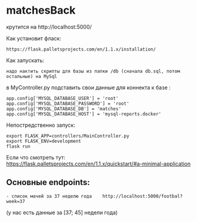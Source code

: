# matchesBack

крутится на http://localhost:5000/


Как установит фласк: 

    https://flask.palletsprojects.com/en/1.1.x/installation/

Как запускать:

    надо нактить скрипты для базы из папки /db (сначала db.sql, потом остальные) на MySql

    

в MyController.py подставить свои данные для коннекта к базе :

    app.config['MYSQL_DATABASE_USER'] = 'root'
    app.config['MYSQL_DATABASE_PASSWORD'] = 'root'
    app.config['MYSQL_DATABASE_DB'] = 'matches'
    app.config['MYSQL_DATABASE_HOST'] = 'mysql-reports.docker'


Непостредственно запуск:

    export FLASK_APP=controllers/MainController.py
    export FLASK_ENV=development
    flask run

Если что смотреть тут: https://flask.palletsprojects.com/en/1.1.x/quickstart/#a-minimal-application

## Основные endpoints:
    - список мачей за 37 неделю года    http://localhost:5000/footbal?week=37
(у нас есть данные за [37; 45] недели года)
